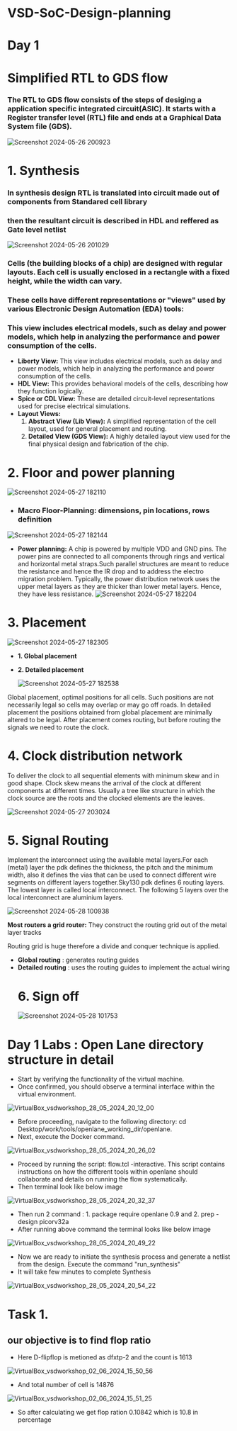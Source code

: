 # VSD-SoC-Design-planning
# Day 1
# Simplified RTL to GDS flow
### The RTL to GDS flow consists of the steps of desiging a application specific integrated circuit(ASIC). It starts with a Register transfer level (RTL) file and ends at a Graphical Data System file (GDS).

![Screenshot 2024-05-26 200923](https://github.com/Samarthng/VSD-SoC-Design-planning/assets/170659984/df0c35ef-c06b-4e18-998c-7533d34140ba)

# 1. Synthesis
### In synthesis design RTL is translated into circuit made out of components from Standared cell library 
### then the resultant circuit is described in HDL and reffered as Gate level netlist
![Screenshot 2024-05-26 201029](https://github.com/Samarthng/VSD-SoC-Design-planning/assets/170659984/9d837449-45f5-4497-846a-6cdac66a960d)
### Cells (the building blocks of a chip) are designed with regular layouts. Each cell is usually enclosed in a rectangle with a fixed height, while the width can vary.
 ### These cells have different representations or "views" used by various Electronic Design Automation (EDA) tools:
 ### This view includes electrical models, such as delay and power models, which help in analyzing the performance and power consumption of the cells.
* **Liberty View:** This view includes electrical models, such as delay and power models, which help in analyzing the performance and power consumption of the cells.
* **HDL View:** This provides behavioral models of the cells, describing how they function logically.
* **Spice or CDL View:** These are detailed circuit-level representations used for precise electrical simulations.
* **Layout Views:**
   1. **Abstract View (Lib View):** A simplified representation of the cell layout, used for general placement and routing.
   2. **Detailed View (GDS View):** A highly detailed layout view used for the final physical design and fabrication of the chip.
# 2. Floor and power planning
![Screenshot 2024-05-27 182110](https://github.com/Samarthng/VSD-SoC-Design-planning/assets/170659984/1cc4aa05-1061-41d5-b549-c683d0c4f9d9)
* ### Macro Floor-Planning: dimensions, pin locations, rows definition
![Screenshot 2024-05-27 182144](https://github.com/Samarthng/VSD-SoC-Design-planning/assets/170659984/5f0c3135-6e19-44bb-a74e-5bb812239967)
*  **Power planning:** A chip is powered by multiple VDD and GND pins. The power pins are connected to all components through rings and vertical and horizontal metal straps.Such parallel structures are meant to reduce the resistance and hence the IR drop and to address the electro migration problem. Typically, the power distribution network uses the upper metal layers as they are thicker than lower metal layers. Hence, they have less resistance.
![Screenshot 2024-05-27 182204](https://github.com/Samarthng/VSD-SoC-Design-planning/assets/170659984/cccdb1a6-8da6-4d1b-998f-06d878fd5903)
# 3. Placement
![Screenshot 2024-05-27 182305](https://github.com/Samarthng/VSD-SoC-Design-planning/assets/170659984/692014b3-c17e-47ec-b3ac-092acd857e84)
* **1. Global placement**
* **2. Detailed placement**
 
  ![Screenshot 2024-05-27 182538](https://github.com/Samarthng/VSD-SoC-Design-planning/assets/170659984/caf7c606-ea8c-4551-a966-c8a880fe31cb)

Global placement, optimal positions for all cells. Such positions are not necessarily legal so cells may overlap or may go off roads.
In detailed placement the positions obtained from global placement are minimally altered to be legal.
After placement comes routing, but before routing the signals we need to route the clock.
# 4. Clock distribution network
To deliver the clock to all sequential elements with minimum skew and in good shape. Clock skew means the arrival of the clock at different components at different times. Usually a tree like structure in which the clock source are the roots and the clocked elements are the leaves.

![Screenshot 2024-05-27 203024](https://github.com/Samarthng/VSD-SoC-Design-planning/assets/170659984/966ebbf1-8bd8-4a8c-a890-1e1a14ed0b6c)
# 5. Signal Routing
Implement the interconnect using the available metal layers.For each (metal) layer the pdk defines the thickness, the pitch and the minimum width, also it defines the vias that can be used to connect different wire segments on different layers together.Sky130 pdk defines 6 routing layers. The lowest layer is called local interconnect. The following 5 layers over the local interconnect are aluminium layers.

![Screenshot 2024-05-28 100938](https://github.com/Samarthng/VSD-SoC-Design-planning/assets/170659984/5ea717f8-ddfd-499c-8717-305f90aca20f)

**Most routers a grid router:** They construct the routing grid out of the metal layer tracks

Routing grid is huge therefore a divide and conquer technique is applied.
+ **Global routing** : generates routing guides
+ **Detailed routing** : uses the routing guides to implement the actual wiring
  # 6. Sign off
  ![Screenshot 2024-05-28 101753](https://github.com/Samarthng/VSD-SoC-Design-planning/assets/170659984/b6e1763b-9225-4797-a1ee-1c17450d66f0)
  
# Day 1 Labs : Open Lane directory structure in detail

* Start by verifying the functionality of the virtual machine.
* Once confirmed, you should observe a terminal interface within the virtual environment.

![VirtualBox_vsdworkshop_28_05_2024_20_12_00](https://github.com/Samarthng/VSD-SoC-Design-planning/assets/170659984/990c4110-58be-4b33-98dc-5de68ac3e4c3)

* Before proceeding, navigate to the following directory: cd Desktop/work/tools/openlane_working_dir/openlane.
* Next, execute the Docker command.

![VirtualBox_vsdworkshop_28_05_2024_20_26_02](https://github.com/Samarthng/VSD-SoC-Design-planning/assets/170659984/c69d2b09-69bb-4991-a187-36eddf8d4fff)

* Proceed by running the script: flow.tcl -interactive.  This script contains instructions on how the different tools within openlane should collaborate and details on running the flow systematically.
* Then terminal look like below image

![VirtualBox_vsdworkshop_28_05_2024_20_32_37](https://github.com/Samarthng/VSD-SoC-Design-planning/assets/170659984/2cc10601-c59b-4d73-ae20-861d4d0e1b4e)

* Then run 2 command : 1. package require openlane 0.9 and 2. prep -design picorv32a
* After running above command the terminal looks like below image

![VirtualBox_vsdworkshop_28_05_2024_20_49_22](https://github.com/Samarthng/VSD-SoC-Design-planning/assets/170659984/29633264-0271-492a-8064-7ab0664a23e2)

* Now we are ready to initiate the synthesis process and generate a netlist from the design. Execute the command "run_synthesis" 
* It will take few minutes to complete Synthesis

![VirtualBox_vsdworkshop_28_05_2024_20_54_22](https://github.com/Samarthng/VSD-SoC-Design-planning/assets/170659984/5adb6697-ea6c-4e67-99b4-8de9fca613fa)

 # Task 1.

 ## our objective is to find flop ratio

  * Here D-flipflop is metioned as dfxtp-2 and the count is 1613

![VirtualBox_vsdworkshop_02_06_2024_15_50_56](https://github.com/Samarthng/VSD-SoC-Design-planning/assets/170659984/56f92d56-e625-41e5-ba0f-e32ba43d0992)

* And total number of cell is 14876

![VirtualBox_vsdworkshop_02_06_2024_15_51_25](https://github.com/Samarthng/VSD-SoC-Design-planning/assets/170659984/e005314e-9f6c-49f0-bf8d-3a3ef8f7e973)

* So after calculating we get flop ration 0.10842 which is 10.8 in percentage

